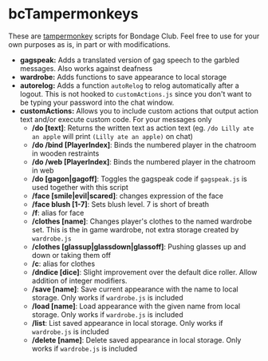 # bcTampermonkeys

These are [tampermonkey](https://www.tampermonkey.net/) scripts for Bondage Club. Feel free to use for your own purposes as is, in part or with modifications.

* **gagspeak:** Adds a translated version of gag speech to the garbled messages. Also works against deafness
* **wardrobe:** Adds functions to save appearance to local storage
* **autorelog:** Adds a function `autoRelog` to relog automatically after a logout. This is not hooked to `customActions.js` since you don't want to be typing your password into the chat window.
* **customActions:** Allows you to include custom actions that output action text and/or execute custom code. For your messages only
    - **/do [text]**: Returns the written text as action text (eg. `/do Lilly ate an apple` will print `(Lilly ate an apple)` on chat)
    - **/do /bind [PlayerIndex]**: Binds the numbered player in the chatroom in wooden restraints
    - **/do /web [PlayerIndex]**: Binds the numbered player in the chatroom in web
    - **/do [gagon|gagoff]**: Toggles the gagspeak code if `gagspeak.js` is used together with this script
    - **/face [smile|evil|scared]**: changes expression of the face
    - **/face blush [1-7]**: Sets blush level. 7 is short of breath
    - **/f**: alias for face
    - **/clothes [name]**: Changes player's clothes to the named wardrobe set. This is the in game wardrobe, not extra storage created by `wardrobe.js`
    - **/clothes [glassup|glassdown|glassoff]**: Pushing glasses up and down or taking them off
    - **/c**: alias for clothes
    - **/dndice [dice]**: Slight improvement over the default dice roller. Allow addition of integer modifiers.
    - **/save [name]**: Save current appearance with the name to local storage. Only works if `wardrobe.js` is included
    - **/load [name]**: Load appearance with the given name from local storage. Only works if `wardrobe.js` is included
    - **/list**: List saved appearance in local storage. Only works if `wardrobe.js` is included
    - **/delete [name]**: Delete saved appearance in local storage. Only works if `wardrobe.js` is included
